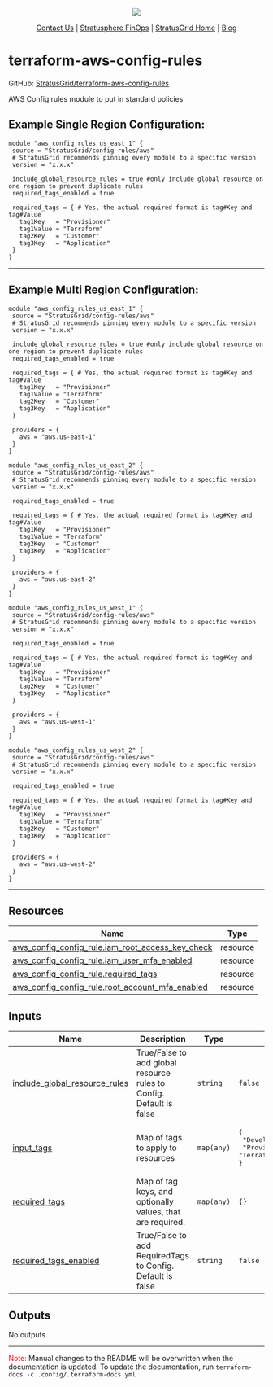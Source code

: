 <!-- BEGIN_TF_DOCS -->
<p align="center">                                                                                                                                            
                                                                                
  <img src="https://github.com/StratusGrid/terraform-readme-template/blob/main/header/stratusgrid-logo-smaller.jpg?raw=true" />
  <p align="center">                                                           
    <a href="https://stratusgrid.com/book-a-consultation">Contact Us</a> |                  
    <a href="https://stratusgrid.com/cloud-cost-optimization-dashboard">Stratusphere FinOps</a> |
    <a href="https://stratusgrid.com">StratusGrid Home</a> |
    <a href="https://stratusgrid.com/blog">Blog</a>
  </p>                    
</p>

 # terraform-aws-config-rules

 GitHub: [StratusGrid/terraform-aws-config-rules](https://github.com/StratusGrid/terraform-aws-config-rules)

 AWS Config rules module to put in standard policies
 
 ## Example Single Region Configuration:
 ```hcl
 module "aws_config_rules_us_east_1" {
  source = "StratusGrid/config-rules/aws"
  # StratusGrid recommends pinning every module to a specific version
  version = "x.x.x"

  include_global_resource_rules = true #only include global resource on one region to prevent duplicate rules
  required_tags_enabled = true

  required_tags = { # Yes, the actual required format is tag#Key and tag#Value
    tag1Key   = "Provisioner"
    tag1Value = "Terraform"
    tag2Key   = "Customer"
    tag3Key   = "Application"
  }
}
 ```
 ---
 ## Example Multi Region Configuration:
 ```hcl
 module "aws_config_rules_us_east_1" {
  source = "StratusGrid/config-rules/aws"
  # StratusGrid recommends pinning every module to a specific version
  version = "x.x.x"

  include_global_resource_rules = true #only include global resource on one region to prevent duplicate rules
  required_tags_enabled = true

  required_tags = { # Yes, the actual required format is tag#Key and tag#Value
    tag1Key   = "Provisioner"
    tag1Value = "Terraform"
    tag2Key   = "Customer"
    tag3Key   = "Application"
  }

  providers = {
    aws = "aws.us-east-1"
  }
}

module "aws_config_rules_us_east_2" {
  source = "StratusGrid/config-rules/aws"
  # StratusGrid recommends pinning every module to a specific version
  version = "x.x.x"

  required_tags_enabled = true

  required_tags = { # Yes, the actual required format is tag#Key and tag#Value
    tag1Key   = "Provisioner"
    tag1Value = "Terraform"
    tag2Key   = "Customer"
    tag3Key   = "Application"
  }

  providers = {
    aws = "aws.us-east-2"
  }
}

module "aws_config_rules_us_west_1" {
  source = "StratusGrid/config-rules/aws"
  # StratusGrid recommends pinning every module to a specific version
  version = "x.x.x"

  required_tags_enabled = true

  required_tags = { # Yes, the actual required format is tag#Key and tag#Value
    tag1Key   = "Provisioner"
    tag1Value = "Terraform"
    tag2Key   = "Customer"
    tag3Key   = "Application"
  }

  providers = {
    aws = "aws.us-west-1"
  }
}

module "aws_config_rules_us_west_2" {
  source = "StratusGrid/config-rules/aws"
  # StratusGrid recommends pinning every module to a specific version
  version = "x.x.x"

  required_tags_enabled = true

  required_tags = { # Yes, the actual required format is tag#Key and tag#Value
    tag1Key   = "Provisioner"
    tag1Value = "Terraform"
    tag2Key   = "Customer"
    tag3Key   = "Application"
  }

  providers = {
    aws = "aws.us-west-2"
  }
}
 ```
 ---

 ## Resources

| Name | Type |
|------|------|
| [aws_config_config_rule.iam_root_access_key_check](https://registry.terraform.io/providers/hashicorp/aws/latest/docs/resources/config_config_rule) | resource |
| [aws_config_config_rule.iam_user_mfa_enabled](https://registry.terraform.io/providers/hashicorp/aws/latest/docs/resources/config_config_rule) | resource |
| [aws_config_config_rule.required_tags](https://registry.terraform.io/providers/hashicorp/aws/latest/docs/resources/config_config_rule) | resource |
| [aws_config_config_rule.root_account_mfa_enabled](https://registry.terraform.io/providers/hashicorp/aws/latest/docs/resources/config_config_rule) | resource |

 ## Inputs

| Name | Description | Type | Default | Required |
|------|-------------|------|---------|:--------:|
| <a name="input_include_global_resource_rules"></a> [include\_global\_resource\_rules](#input\_include\_global\_resource\_rules) | True/False to add global resource rules to Config. Default is false | `string` | `false` | no |
| <a name="input_input_tags"></a> [input\_tags](#input\_input\_tags) | Map of tags to apply to resources | `map(any)` | <pre>{<br>  "Developer": "StratusGrid",<br>  "Provisioner": "Terraform"<br>}</pre> | no |
| <a name="input_required_tags"></a> [required\_tags](#input\_required\_tags) | Map of tag keys, and optionally values, that are required. | `map(any)` | `{}` | no |
| <a name="input_required_tags_enabled"></a> [required\_tags\_enabled](#input\_required\_tags\_enabled) | True/False to add RequiredTags to Config. Default is false | `string` | `false` | no |

 ## Outputs

No outputs.

 ---

 <span style="color:red">Note:</span> Manual changes to the README will be overwritten when the documentation is updated. To update the documentation, run `terraform-docs -c .config/.terraform-docs.yml .`
<!-- END_TF_DOCS -->